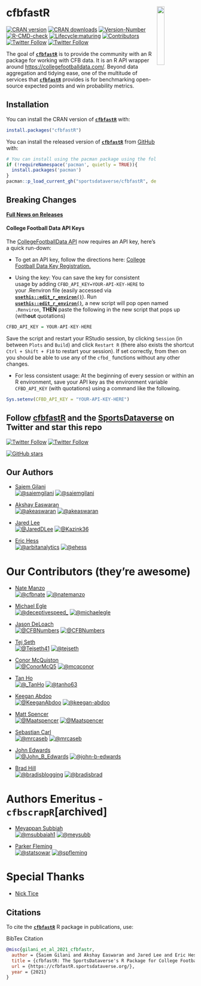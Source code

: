 
# 

# **cfbfastR** <a href='https://cfbfastR.sportsdataverse.org/'><img src='https://raw.githubusercontent.com/sportsdataverse/cfbfastR/main/logo.png' align="right" width="20%" min-width="100px"/></a>

<!-- badges: start -->

[![CRAN
version](https://img.shields.io/badge/dynamic/json?style=for-the-badge&color=success&label=CRAN%20version&prefix=v&query=%24.Version&url=https%3A%2F%2Fcrandb.r-pkg.org%2FcfbfastR)](https://CRAN.R-project.org/package=cfbfastR)
[![CRAN
downloads](https://img.shields.io/badge/dynamic/json?style=for-the-badge&color=success&label=Downloads&query=%24%5B0%5D.downloads&url=https%3A%2F%2Fcranlogs.r-pkg.org%2Fdownloads%2Ftotal%2F2021-10-26%3Alast-day%2FcfbfastR)](https://CRAN.R-project.org/package=cfbfastR)
[![Version-Number](https://img.shields.io/github/r-package/v/sportsdataverse/cfbfastR?label=cfbfastR&logo=R&style=for-the-badge)](https://github.com/sportsdataverse/cfbfastR/)
[![R-CMD-check](https://img.shields.io/github/actions/workflow/status/sportsdataverse/cfbfastR/R-CMD-check.yaml?branch=main&label=R-CMD-Check&logo=R&logoColor=white&style=for-the-badge)](https://github.com/sportsdataverse/cfbfastR/actions/workflows/R-CMD-check.yaml)
[![Lifecycle:maturing](https://img.shields.io/badge/lifecycle-maturing-blue.svg?style=for-the-badge&logo=github)](https://github.com/sportsdataverse/cfbfastR/)
[![Contributors](https://img.shields.io/github/contributors/sportsdataverse/cfbfastR?style=for-the-badge)](https://github.com/sportsdataverse/cfbfastR/graphs/contributors)
[![Twitter
Follow](https://img.shields.io/twitter/follow/cfbfastR?color=blue&label=%40cfbfastR&logo=X&style=for-the-badge)](https://twitter.com/cfbfastR)
[![Twitter
Follow](https://img.shields.io/twitter/follow/SportsDataverse?color=blue&label=%40SportsDataverse&logo=X&style=for-the-badge)](https://twitter.com/SportsDataverse)
<!-- badges: end -->

The goal of [**`cfbfastR`**](https://cfbfastR.sportsdataverse.org/) is
to provide the community with an R package for working with CFB data. It
is an R API wrapper around <https://collegefootballdata.com/>. Beyond
data aggregation and tidying ease, one of the multitude of services that
[**`cfbfastR`**](https://cfbfastR.sportsdataverse.org/) provides is for
benchmarking open-source expected points and win probability metrics.

## **Installation**

You can install the CRAN version of
[**`cfbfastR`**](https://CRAN.R-project.org/package=cfbfastR) with:

``` r
install.packages("cfbfastR")
```

You can install the released version of
[**`cfbfastR`**](https://github.com/sportsdataverse/cfbfastR/) from
[GitHub](https://github.com/sportsdataverse/cfbfastR) with:

``` r
# You can install using the pacman package using the following code:
if (!requireNamespace('pacman', quietly = TRUE)){
  install.packages('pacman')
}
pacman::p_load_current_gh("sportsdataverse/cfbfastR", dependencies = TRUE, update = TRUE)
```

## **Breaking Changes**

[**Full News on
Releases**](https://cfbfastR.sportsdataverse.org/news/index.html)

#### **College Football Data API Keys**

The [CollegeFootballData API](https://collegefootballdata.com/) now
requires an API key, here’s a quick run-down:

- To get an API key, follow the directions here: [College Football Data
  Key Registration.](https://collegefootballdata.com/key)

- Using the key: You can save the key for consistent usage by adding
  `CFBD_API_KEY=YOUR-API-KEY-HERE` to your .Renviron file (easily
  accessed via
  [**`usethis::edit_r_environ()`**](https://usethis.r-lib.org/reference/edit.html)).
  Run
  [**`usethis::edit_r_environ()`**](https://usethis.r-lib.org/reference/edit.html),
  a new script will pop open named `.Renviron`, **THEN** paste the
  following in the new script that pops up (with**out** quotations)

``` r
CFBD_API_KEY = YOUR-API-KEY-HERE
```

Save the script and restart your RStudio session, by clicking `Session`
(in between `Plots` and `Build`) and click `Restart R` (there also
exists the shortcut `Ctrl + Shift + F10` to restart your session). If
set correctly, from then on you should be able to use any of the `cfbd_`
functions without any other changes.

- For less consistent usage: At the beginning of every session or within
  an R environment, save your API key as the environment variable
  `CFBD_API_KEY` (with quotations) using a command like the following.

``` r
Sys.setenv(CFBD_API_KEY = "YOUR-API-KEY-HERE")
```

## Follow [cfbfastR](https://twitter.com/cfbfastR) and the [SportsDataverse](https://twitter.com/SportsDataverse) on Twitter and star this repo

[![Twitter
Follow](https://img.shields.io/twitter/follow/cfbfastR?color=blue&label=%40cfbfastR&logo=X&style=for-the-badge)](https://twitter.com/cfbfastR)
[![Twitter
Follow](https://img.shields.io/twitter/follow/SportsDataverse?color=blue&label=%40SportsDataverse&logo=X&style=for-the-badge)](https://twitter.com/SportsDataverse)

[![GitHub
stars](https://img.shields.io/github/stars/sportsdataverse/cfbfastR.svg?color=eee&logo=github&style=for-the-badge&label=Star%20cfbfastR&maxAge=2592000)](https://github.com/sportsdataverse/cfbfastR/stargazers/)

## **Our Authors**

- [Saiem Gilani](https://twitter.com/saiemgilani)  
  <a href="https://twitter.com/saiemgilani" target="blank"><img src="https://img.shields.io/twitter/follow/saiemgilani?color=blue&label=%40saiemgilani&logo=X&style=for-the-badge" alt="@saiemgilani" /></a>
  <a href="https://github.com/saiemgilani" target="blank"><img src="https://img.shields.io/github/followers/saiemgilani?color=eee&logo=Github&style=for-the-badge" alt="@saiemgilani" /></a>

- [Akshay Easwaran](https://twitter.com/akeaswaran)  
  <a href="https://twitter.com/akeaswaran" target="blank"><img src="https://img.shields.io/twitter/follow/akeaswaran?color=blue&label=%40akeaswaran&logo=X&style=for-the-badge" alt="@akeaswaran" /></a>
  <a href="https://github.com/akeaswaran" target="blank"><img src="https://img.shields.io/github/followers/akeaswaran?color=eee&logo=Github&style=for-the-badge" alt="@akeaswaran" /></a>

- [Jared Lee](https://twitter.com/JaredDLee) </br>
  <a href="https://twitter.com/JaredDLee" target="blank"><img src="https://img.shields.io/twitter/follow/JaredDLee?color=blue&label=%40JaredDLee&logo=X&style=for-the-badge" alt="@JaredDLee" /></a>
  <a href="https://github.com/Kazink36" target="blank"><img src="https://img.shields.io/github/followers/Kazink36?color=eee&logo=Github&style=for-the-badge" alt="@Kazink36" /></a>

- [Eric Hess](https://twitter.com/arbitanalytics) </br>
  <a href="https://twitter.com/arbitanalytics" target="blank"><img src="https://img.shields.io/twitter/follow/arbitanalytics?color=blue&label=%40arbitanalytics&logo=X&style=for-the-badge" alt="@arbitanalytics" /></a>
  <a href="https://github.com/ehess" target="blank"><img src="https://img.shields.io/github/followers/ehess?color=eee&logo=Github&style=for-the-badge" alt="@ehess" /></a>

# **Our Contributors (they’re awesome)**

- [Nate Manzo](https://twitter.com/cfbnate)  
  <a href="https://twitter.com/cfbnate" target="blank"><img src="https://img.shields.io/twitter/follow/cfbnate?color=blue&label=%40cfbnate&logo=X&style=for-the-badge" alt="@cfbnate" /></a>
  <a href="https://github.com/natemanzo" target="blank"><img src="https://img.shields.io/github/followers/natemanzo?color=eee&logo=Github&style=for-the-badge" alt="@natemanzo" /></a>

- [Michael Egle](https://twitter.com/deceptivespeed_)  
  <a href="https://twitter.com/deceptivespeed_" target="blank"><img src="https://img.shields.io/twitter/follow/deceptivespeed_?color=blue&label=%40deceptivespeed_&logo=X&style=for-the-badge" alt="@deceptivespeed_" /></a>
  <a href="https://github.com/michaelegle" target="blank"><img src="https://img.shields.io/github/followers/michaelegle?color=eee&logo=Github&style=for-the-badge" alt="@michaelegle" /></a>

- [Jason DeLoach](https://twitter.com/CFBNumbers)  
  <a href="https://twitter.com/CFBNumbers" target="blank"><img src="https://img.shields.io/twitter/follow/CFBNumbers?color=blue&label=%40CFBNumbers&logo=X&style=for-the-badge" alt="@CFBNumbers" /></a>
  <a href="https://github.com/CFBNumbers" target="blank"><img src="https://img.shields.io/github/followers/CFBNumbers?color=eee&logo=Github&style=for-the-badge" alt="@CFBNumbers" /></a>

- [Tej Seth](https://twitter.com/Tejseth41)  
  <a href="https://twitter.com/Tejseth41" target="blank"><img src="https://img.shields.io/twitter/follow/Tejseth41?color=blue&label=%40Tejseth41&logo=X&style=for-the-badge" alt="@Tejseth41" /></a>
  <a href="https://github.com/tejseth" target="blank"><img src="https://img.shields.io/github/followers/tejseth?color=eee&logo=Github&style=for-the-badge" alt="@tejseth" /></a>

- [Conor McQuiston](https://twitter.com/ConorMcQ5)  
  <a href="https://twitter.com/ConorMcQ5" target="blank"><img src="https://img.shields.io/twitter/follow/ConorMcQ5?color=blue&label=%40ConorMcQ5&logo=X&style=for-the-badge" alt="@ConorMcQ5" /></a>
  <a href="https://github.com/mcqconor" target="blank"><img src="https://img.shields.io/github/followers/mcqconor?color=eee&logo=Github&style=for-the-badge" alt="@mcqconor" /></a>

- [Tan Ho](https://twitter.com/_TanHo)  
  <a href="https://twitter.com/_TanHo" target="blank"><img src="https://img.shields.io/twitter/follow/_TanHo?color=blue&label=%40_TanHo&logo=X&style=for-the-badge" alt="@_TanHo" /></a>
  <a href="https://github.com/tanho63" target="blank"><img src="https://img.shields.io/github/followers/tanho63?color=eee&logo=Github&style=for-the-badge" alt="@tanho63" /></a>

- [Keegan Abdoo](https://twitter.com/KeeganAbdoo)  
  <a href="https://twitter.com/KeeganAbdoo" target="blank"><img src="https://img.shields.io/twitter/follow/KeeganAbdoo?color=blue&label=%40KeeganAbdoo&logo=X&style=for-the-badge" alt="@KeeganAbdoo" /></a>
  <a href="https://github.com/keegan-abdoo" target="blank"><img src="https://img.shields.io/github/followers/keegan-abdoo?color=eee&logo=Github&style=for-the-badge" alt="@keegan-abdoo" /></a>

- [Matt Spencer](https://twitter.com/Maatspencer)  
  <a href="https://twitter.com/Maatspencer" target="blank"><img src="https://img.shields.io/twitter/follow/Maatspencer?color=blue&label=%40Maatspencer&logo=X&style=for-the-badge" alt="@Maatspencer" /></a>
  <a href="https://github.com/Maatspencer" target="blank"><img src="https://img.shields.io/github/followers/Maatspencer?color=eee&logo=Github&style=for-the-badge" alt="@Maatspencer" /></a>

- [Sebastian Carl](https://twitter.com/mrcaseb)  
  <a href="https://twitter.com/mrcaseb" target="blank"><img src="https://img.shields.io/twitter/follow/mrcaseb?color=blue&label=%40mrcaseb&logo=X&style=for-the-badge" alt="@mrcaseb" /></a>
  <a href="https://github.com/mrcaseb" target="blank"><img src="https://img.shields.io/github/followers/mrcaseb?color=eee&logo=Github&style=for-the-badge" alt="@mrcaseb" /></a>

- [John Edwards](https://twitter.com/John_B_Edwards) </br>
  <a href="https://twitter.com/John_B_Edwards" target="blank"><img src="https://img.shields.io/twitter/follow/John_B_Edwards?color=blue&label=%40John_B_Edwards&logo=X&style=for-the-badge" alt="@John_B_Edwards" /></a>
  <a href="https://github.com/john-b-edwards" target="blank"><img src="https://img.shields.io/github/followers/john-b-edwards?color=eee&logo=Github&style=for-the-badge" alt="@john-b-edwards" /></a>

- [Brad Hill](https://bsky.app/profile/bradisblogging.com)</br>
  <a href="https://bsky.app/profile/bradisblogging.com" target="blank"><img
  src="https://img.shields.io/twitter/follow/bradisbrad?color=blue&label=%40bradisblogging&logo=bluesky&logoColor=white&style=for-the-badge" alt="@bradisblogging" /></a>
  <a href="https://github.com/bradisbrad" target="blank"><img src="https://img.shields.io/github/followers/bradisbrad?color=eee&logo=Github&style=for-the-badge" alt="@bradisbrad" /></a>

# **Authors Emeritus - `cfbscrapR`\[archived\]**

- [Meyappan Subbiah](https://twitter.com/msubbaiah1)  
  <a href="https://twitter.com/msubbaiah1" target="blank"><img src="https://img.shields.io/twitter/follow/msubbaiah1?color=blue&label=%40msubbaiah1&logo=X&style=for-the-badge" alt="@msubbaiah1" /></a>
  <a href="https://github.com/meysubb" target="blank"><img src="https://img.shields.io/github/followers/meysubb?color=eee&logo=Github&style=for-the-badge" alt="@meysubb" /></a>

- [Parker Fleming](https://twitter.com/statsowar)  
  <a href="https://twitter.com/statsowar" target="blank"><img src="https://img.shields.io/twitter/follow/statsowar?color=blue&label=%40statsowar&logo=X&style=for-the-badge" alt="@statsowar" /></a>
  <a href="https://github.com/spfleming" target="blank"><img src="https://img.shields.io/github/followers/spfleming?color=eee&logo=Github&style=for-the-badge" alt="@spfleming" /></a>

# **Special Thanks**

- [Nick Tice](https://github.com/NickTice)

## **Citations**

To cite the [**`cfbfastR`**](https://cfbfastR.sportsdataverse.org/) R
package in publications, use:

BibTex Citation

``` bibtex
@misc{gilani_et_al_2021_cfbfastr,
  author = {Saiem Gilani and Akshay Easwaran and Jared Lee and Eric Hess},
  title = {cfbfastR: The SportsDataverse's R Package for College Football Data.},
  url = {https://cfbfastR.sportsdataverse.org/},
  year = {2021}
}
```
